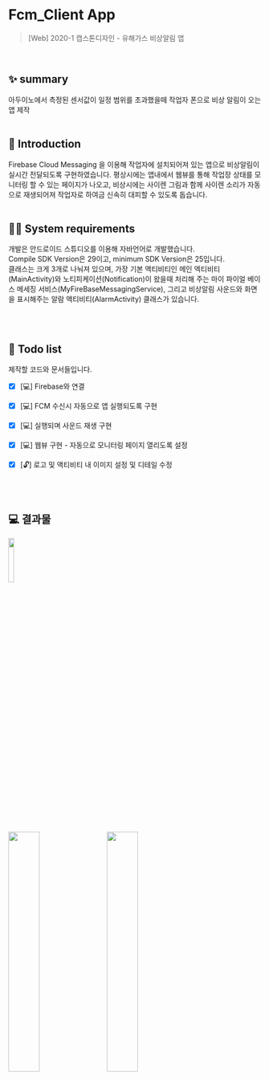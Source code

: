 # Fcm_Client App
> [Web] 2020-1 캡스톤디자인 - 유해가스 비상알림 앱
<br/>

## ✨ summary
아두이노에서 측정된 센서값이 일정 범위를 초과했을떼 작업자 폰으로 비상 알림이 오는 앱 제작
  <br/><br/>
## 📖 Introduction  
 Firebase Cloud Messaging 을 이용해 작업자에 설치되어져 있는 앱으로 비상알림이 실시간 전달되도록 구현하였습니다.
평상시에는 앱내에서 웹뷰를 통해 작업장 상태를 모니터링 할 수 있는 페이지가 나오고, 비상시에는 사이렌 그림과 함께 사이렌 소리가 자동으로 재생되어져 작업자로 하여금 신속히 대피할 수 있도록 돕습니다.
  <br/><br/>
## 👨‍💻 System requirements
개발은 안드로이드 스튜디오를 이용해 자바언어로 개발했습니다.<br/>
Compile SDK Version은 29이고, minimum SDK Version은 25입니다.<br/>
클래스는 크게 3개로 나눠져 있으며, 가장 기본 액티비티인 메인 엑티비티(MainActivity)와 노티피케이션(Notification)이 왔을때 처리해 주는 마이 파이얼 베이스 메세징 서비스(MyFireBaseMessagingService), 그리고 비상알림 사운드와 화면을 표시해주는 알람 액티비티(AlarmActivity) 클래스가 있습니다.

  <br/><br/>
## 📝 Todo list
제작할 코드와 문서들입니다.

- [x] [💻] Firebase와 연결
- [x] [💻] FCM 수신시 자동으로 앱 실행되도록 구현
- [x] [💻] 실행되며 사운드 재생 구현
- [x] [💻] 웹뷰 구현 - 자동으로 모니터링 페이지 열리도록 설정
- [x] [🔓] 로고 및 액티비티 내 이미지 설정 및 디테일 수정

  <br/> <br/>
  
  
## 💻 결과물
<img src="https://user-images.githubusercontent.com/56837413/85417338-729a3d00-b5aa-11ea-8806-50c8d4139720.jpeg" width="15%"></img><br/>
<img src="https://user-images.githubusercontent.com/56837413/85417270-6ca45c00-b5aa-11ea-91fb-9e97c45b8f7b.jpeg" width="35%"></img> &nbsp;&nbsp;&nbsp;
<img src="https://user-images.githubusercontent.com/56837413/85417314-7037e300-b5aa-11ea-8527-1395f1687d46.jpeg" width="35%"></img><br/>

  
